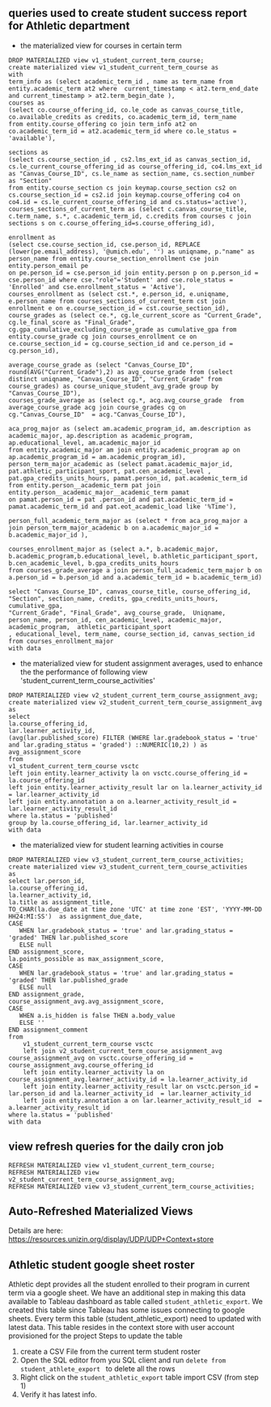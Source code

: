 ## queries used to create student success report for Athletic department

- the materialized view for courses in certain term 
```
DROP MATERIALIZED view v1_student_current_term_course;
create materialized view v1_student_current_term_course as
with
term_info as (select academic_term_id , name as term_name from entity.academic_term at2 where  current_timestamp < at2.term_end_date  
and current_timestamp > at2.term_begin_date ),
courses as 
(select co.course_offering_id, co.le_code as canvas_course_title, co.available_credits as credits, co.academic_term_id, term_name
from entity.course_offering co join term_info at2 on co.academic_term_id = at2.academic_term_id where co.le_status = 'available'),

sections as 
(select cs.course_section_id , cs2.lms_ext_id as canvas_section_id, cs.le_current_course_offering_id as course_offering_id, co4.lms_ext_id as "Canvas_Course_ID", cs.le_name as section_name, cs.section_number as "Section"
from entity.course_section cs join keymap.course_section cs2 on cs.course_section_id = cs2.id join keymap.course_offering co4 on co4.id = cs.le_current_course_offering_id and cs.status='active'),
courses_sections_of_current_term as (select c.canvas_course_title, c.term_name, s.*, c.academic_term_id, c.credits from courses c join sections s on c.course_offering_id=s.course_offering_id),

enrollment as 
(select cse.course_section_id, cse.person_id, REPLACE (lower(pe.email_address), '@umich.edu', '') as uniqname, p."name" as person_name from entity.course_section_enrollment cse join entity.person_email pe 
on pe.person_id = cse.person_id join entity.person p on p.person_id = cse.person_id where cse."role"='Student' and cse.role_status = 'Enrolled' and cse.enrollment_status = 'Active'),
courses_enrollment as (select cst.*, e.person_id, e.uniqname, e.person_name from courses_sections_of_current_term cst join enrollment e on e.course_section_id = cst.course_section_id),
course_grades as (select ce.*, cg.le_current_score as "Current_Grade", cg.le_final_score as "Final_Grade", cg.gpa_cumulative_excluding_course_grade as cumulative_gpa from entity.course_grade cg join courses_enrollment ce on ce.course_section_id = cg.course_section_id and ce.person_id = cg.person_id),

average_course_grade as (select "Canvas_Course_ID", round(AVG("Current_Grade"),2) as avg_course_grade from (select distinct uniqname, "Canvas_Course_ID", "Current_Grade" from course_grades) as course_unique_student_avg_grade group by "Canvas_Course_ID"),
courses_grade_average as (select cg.*, acg.avg_course_grade  from average_course_grade acg join course_grades cg on cg."Canvas_Course_ID"  = acg."Canvas_Course_ID"),

aca_prog_major as (select am.academic_program_id, am.description as academic_major, ap.description as academic_program, ap.educational_level, am.academic_major_id 
from entity.academic_major am join entity.academic_program ap on ap.academic_program_id = am.academic_program_id),
person_term_major_academic as (select pamat.academic_major_id, pat.athletic_participant_sport, pat.cen_academic_level , pat.gpa_credits_units_hours, pamat.person_id, pat.academic_term_id  
from entity.person__academic_term pat join entity.person__academic_major__academic_term pamat 
on pamat.person_id = pat .person_id and pat.academic_term_id = pamat.academic_term_id and pat.eot_academic_load like '%Time'),

person_full_academic_term_major as (select * from aca_prog_major a join person_term_major_academic b on a.academic_major_id = b.academic_major_id ),

courses_enrollment_major as (select a.*, b.academic_major, b.academic_program,b.educational_level, b.athletic_participant_sport, b.cen_academic_level, b.gpa_credits_units_hours  
from courses_grade_average a join person_full_academic_term_major b on a.person_id = b.person_id and a.academic_term_id = b.academic_term_id)

select "Canvas_Course_ID", canvas_course_title, course_offering_id, "Section", section_name, credits, gpa_credits_units_hours, cumulative_gpa, 
"Current_Grade", "Final_Grade", avg_course_grade,  Uniqname, person_name, person_id, cen_academic_level, academic_major, academic_program,  athletic_participant_sport
, educational_level, term_name, course_section_id, canvas_section_id from courses_enrollment_major 
with data
```

- the materialized view for student assignment averages, used to enhance the the performance of following view 'student_current_term_course_activities'
```
DROP MATERIALIZED view v2_student_current_term_course_assignment_avg;
create materialized view v2_student_current_term_course_assignment_avg
as
select 
la.course_offering_id, 
lar.learner_activity_id, 
(avg(lar.published_score) FILTER (WHERE lar.gradebook_status = 'true' and lar.grading_status = 'graded') ::NUMERIC(10,2) ) as avg_assignment_score
from
v1_student_current_term_course vsctc 
left join entity.learner_activity la on vsctc.course_offering_id = la.course_offering_id 
left join entity.learner_activity_result lar on la.learner_activity_id = lar.learner_activity_id 
left join entity.annotation a on a.learner_activity_result_id = lar.learner_activity_result_id
where la.status = 'published'
group by la.course_offering_id, lar.learner_activity_id
with data
```

- the materialized view for student learning activities in course
```
DROP MATERIALIZED view v3_student_current_term_course_activities;
create materialized view v3_student_current_term_course_activities 
as
select lar.person_id,  
la.course_offering_id, 
la.learner_activity_id,
la.title as assignment_title,
TO_CHAR(la.due_date at time zone 'UTC' at time zone 'EST', 'YYYY-MM-DD HH24:MI:SS')  as assignment_due_date,
CASE
   WHEN lar.gradebook_status = 'true' and lar.grading_status = 'graded' THEN lar.published_score
   ELSE null
END assignment_score,
la.points_possible as max_assignment_score,
CASE
   WHEN lar.gradebook_status = 'true' and lar.grading_status = 'graded' THEN lar.published_grade
   ELSE null
END assignment_grade,
course_assignment_avg.avg_assignment_score,
CASE
   WHEN a.is_hidden is false THEN a.body_value
   ELSE ''
END assignment_comment
from
	v1_student_current_term_course vsctc 
	left join v2_student_current_term_course_assignment_avg course_assignment_avg on vsctc.course_offering_id = course_assignment_avg.course_offering_id 
	left join entity.learner_activity la on course_assignment_avg.learner_activity_id = la.learner_activity_id 
	left join entity.learner_activity_result lar on vsctc.person_id = lar.person_id and la.learner_activity_id  = lar.learner_activity_id 
	left join entity.annotation a on lar.learner_activity_result_id  = a.learner_activity_result_id 
where la.status = 'published'
with data
```

## view refresh queries for the daily cron job
```
REFRESH MATERIALIZED view v1_student_current_term_course;
REFRESH MATERIALIZED view v2_student_current_term_course_assignment_avg;
REFRESH MATERIALIZED view v3_student_current_term_course_activities;
```

## Auto-Refreshed Materialized Views
Details are here: https://resources.unizin.org/display/UDP/UDP+Context+store

## Athletic student google sheet roster
Athletic dept provides all the student enrolled to their program in current term via a google sheet. We have an additional step 
in making this data available to Tableau dashboard as table called `student_athletic_export`. We created this table since Tableau
has some issues connecting to google sheets.
Every term this table (student_athletic_export) need to updated with latest data. This table resides in the context store with user account provisioned for the project
Steps to update the table
1. create a CSV File from the current term student roster
2. Open the SQL editor from you SQL client and run `delete from student_athlete_export ` to delete all the rows
3. Right click on the `student_athletic_export` table import CSV (from step 1)
4. Verify it has latest info.
